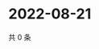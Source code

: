 # 2022-08-21

共 0 条

<!-- BEGIN WEIBO -->
<!-- 最后更新时间 Sun Aug 21 2022 15:15:08 GMT+0800 (China Standard Time) -->

<!-- END WEIBO -->
